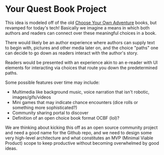 # Your Quest Book Project

This idea is modeled off of the old [Choose Your Own Adventure](https://www.cyoa.com/) books, but revamped for today's tech!  Basically we imagine a means in which both authors and readers can connect over these meaningful choices in a book.  

There would likely be an author experience where authors can supply text to begin with, pictures and other media later on, and the choice "paths" one can decide to go down as readers interact with the author's story.

Readers would be presented with an experience akin to an e-reader with UI elements for interacting via choices that route you down the predetermined paths.

Some possible features over time may include:
- Multimedia like background music, voice narration that isn't robotic, images/gifs/videos
- Mini games that may indicate chance encounters (dice rolls or something more sophisticated?)
- Community sharing portal to discover
- Definition of an open choice book format OCBF (lol)?

We are thinking about kicking this off as an open source community project and need a good name for the Github repo, and we need to design some very high-level architecture and what constitutes an MVP (Minimal Viable Product) scope to keep productive without becoming overwhelmed by good ideas.